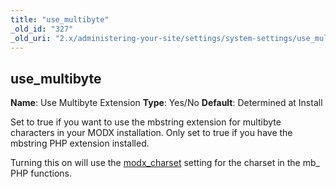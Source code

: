 ```yaml
---
title: "use_multibyte"
_old_id: "327"
_old_uri: "2.x/administering-your-site/settings/system-settings/use_multibyte"
---
```


## use\_multibyte

**Name**: Use Multibyte Extension
**Type**: Yes/No
**Default**: Determined at Install

Set to true if you want to use the mbstring extension for multibyte characters in your MODX installation. Only set to true if you have the mbstring PHP extension installed.

Turning this on will use the [modx\_charset](building-sites/settings/modx_charset "modx_charset") setting for the charset in the mb\_ PHP functions.
